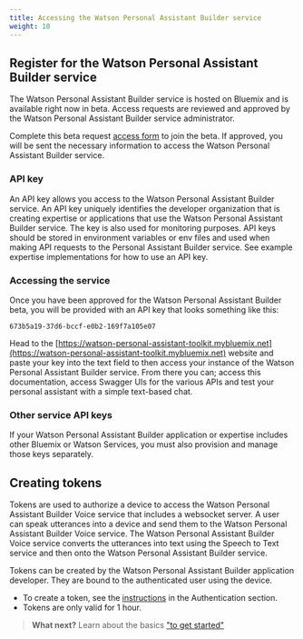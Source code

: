 ```yaml
---
title: Accessing the Watson Personal Assistant Builder service
weight: 10
---
```

## Register for the Watson Personal Assistant Builder service
The Watson Personal Assistant Builder service is hosted on Bluemix and is available right now in beta.  Access requests are reviewed and approved by the Watson Personal Assistant Builder service administrator.   

Complete this beta request [access form]() to join the beta.  If approved, you will be sent the necessary information to access the Watson Personal Assistant Builder service. 

### API key
An API key allows you access to the Watson Personal Assistant Builder service.  An API key uniquely identifies the developer organization that is creating expertise or applications that use the Watson Personal Assistant Builder service.  The key is also used for monitoring purposes. API keys should be stored in environment variables or env files and used when making API requests to the Personal Assistant Builder service.  See example expertise implementations for how to use an API key.

### Accessing the service
Once you have been approved for the Watson Personal Assistant Builder beta, you will be provided with an API key that looks something like this:

`673b5a19-37d6-bccf-e0b2-169f7a105e07`

Head to the [https://watson-personal-assistant-toolkit.mybluemix.net](https://watson-personal-assistant-toolkit.mybluemix.net) website and paste your key into the text field to then access your instance of the Watson Personal Assistant Builder service. From there you can; access this documentation, access Swagger UIs for the various APIs and test your personal assistant with a simple text-based chat.

### Other service API keys
If your Watson Personal Assistant Builder application or expertise includes other Bluemix or Watson Services, you must also provision and manage those keys separately.   

## Creating tokens
Tokens are used to authorize a device to access the Watson Personal Assistant Builder Voice service that includes a websocket server.  A user can speak utterances into a device and send them to the Watson Personal Assistant Builder Voice service.  The Watson Personal Assistant Builder Voice service converts the utterances into text using the Speech to Text service and then onto the Watson Personal Assistant Builder service.

Tokens can be created by the Watson Personal Assistant Builder application developer.  They are bound to the authenticated user using the device. 

- To create a token, see the [instructions]() in the Authentication section.
- Tokens are only valid for 1 hour. 

>**What next?**  Learn about the basics ["to get started"]({{site.baseurl}}/get-started/get-started/)
